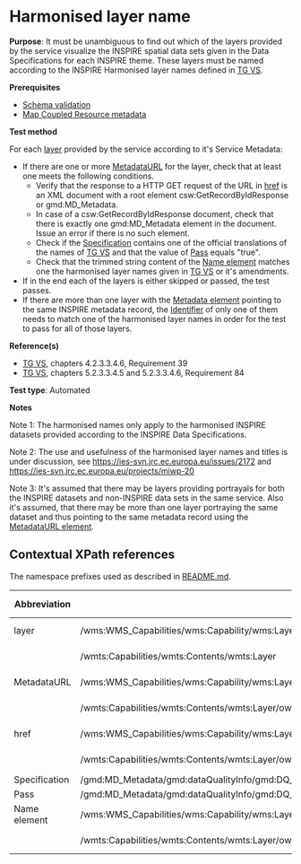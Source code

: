 # Harmonised layer name

**Purpose**: It must be unambiguous to find out which of the layers provided by the service visualize the INSPIRE spatial data sets given in the Data Specifications for each INSPIRE theme. These layers must be named according to the INSPIRE Harmonised layer names defined in [TG VS](http://inspire.ec.europa.eu/id/ats/view-service/3.11/layer-metadata/README#ref_TG_VS).

**Prerequisites**

* [Schema validation](http://inspire.ec.europa.eu/id/ats/view-service/3.11/layer-metadata/schema-validation)
* [Map Coupled Resource metadata](http://inspire.ec.europa.eu/id/ats/view-service/3.11/layer-metadata/map-coupled-resource-metadata)

**Test method**

For each [layer](#layer) provided by the service according to it's Service Metadata:

* If there are one or more [MetadataURL](#MetadataURL) for the layer, check that at least one meets the following conditions.
  * Verify that the response to a HTTP GET request of the URL in [href](#href) is an XML document with a root element csw:GetRecordByIdResponse or gmd:MD_Metadata.
  * In case of a csw:GetRecordByIdResponse document, check that there is exactly one gmd:MD_Metadata element in the document. Issue an error if there is no such element.
  * Check if the [Specification](#specification) contains one of the official translations of the names of [TG VS](http://inspire.ec.europa.eu/id/ats/view-service/3.11/layer-metadata/README#ref_TG_VS) and that the value of [Pass](#pass) equals "true".
  * Check that the trimmed string content of the [Name element](#name) matches one the harmonised layer names given in [TG VS](http://inspire.ec.europa.eu/id/ats/view-service/3.11/layer-metadata/README#ref_TG_VS) or it's amendments.
* If in the end each of the layers is either skipped or passed, the test passes.
* If there are more than one layer with the [Metadata element](#metadata) pointing to the same INSPIRE metadata record, the [Identifier](#identifier) of only one of them needs to match one of the harmonised layer names in order for the test to pass for all of those layers.

**Reference(s)**

* [TG VS](http://inspire.ec.europa.eu/id/ats/view-service/3.11/layer-metadata/README#ref_TG_VS), chapters 4.2.3.3.4.6, Requirement 39
* [TG VS](http://inspire.ec.europa.eu/id/ats/view-service/3.11/layer-metadata/README#ref_TG_VS), chapters 5.2.3.3.4.5 and 5.2.3.3.4.6, Requirement 84


**Test type**: Automated

**Notes**

Note 1: The harmonised names only apply to the harmonised INSPIRE datasets provided according to the INSPIRE Data Specifications.

Note 2: The use and usefulness of the harmonised layer names and titles is under discussion, see https://ies-svn.jrc.ec.europa.eu/issues/2172 and https://ies-svn.jrc.ec.europa.eu/projects/miwp-20

Note 3: It's assumed that there may be layers providing portrayals for both the INSPIRE datasets and non-INSPIRE data sets in the same service. Also it's assumed, that there may be more than one layer portraying the same dataset and thus pointing to the same metadata record using the [MetadataURL element](#metadata).

## Contextual XPath references

The namespace prefixes used as described in [README.md](http://inspire.ec.europa.eu/id/ats/view-service/3.11/layer-metadata/README#namespaces).

Abbreviation                                     |  XPath expression												|  Parameter  value
------------------------------------------------ | ---------------------------------------------------------------	| ---------------------------------------------------------------
layer <a name="layer"></a> | /wms:WMS_Capabilities/wms:Capability/wms:Layer | ISO 19128
                           | /wmts:Capabilities/wmts:Contents/wmts:Layer | WMTS 1.0.0
MetadataURL <a name="MetadataURL"></a>   | /wms:WMS_Capabilities/wms:Capability/wms:Layer/wms:MetadataURL | ISO 19128
                                         | /wmts:Capabilities/wmts:Contents/wmts:Layer/ows:Metadata | WMTS 1.0.0
href <a name="href"></a>   | /wms:WMS_Capabilities/wms:Capability/wms:Layer/wms:MetadataURL/wms:Format/wms:OnlineResource/@xlink:href | ISO 19128
                           | /wmts:Capabilities/wmts:Contents/wmts:Layer/ows:Metadata/@xlink:href | WMTS 1.0.0
Specification <a name="specification"></a> |  /gmd:MD_Metadata/gmd:dataQualityInfo/gmd:DQ_DataQuality/gmd:report/gmd:DQ_DomainConsistency/gmd:result/gmd:DQ_ConformanceResult/gmd:specification/gmd:CI_Citation/gmd:title/gco:CharacterString | *
Pass <a name="pass"></a> |  /gmd:MD_Metadata/gmd:dataQualityInfo/gmd:DQ_DataQuality/gmd:report/gmd:DQ_DomainConsistency/gmd:result/gmd:DQ_ConformanceResult/gmd:pass/gco:Boolean | *
Name element <a name="name"></a> | /wms:WMS_Capabilities/wms:Capability/wms:Layer/wms:Name | ISO 19128
                                 | /wmts:Capabilities/wmts:Contents/wmts:Layer/ows:Identifier | WMTS 1.0.0
